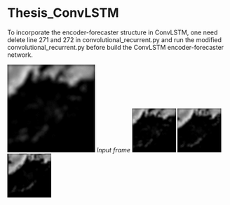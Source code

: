 # Thesis_ConvLSTM

To incorporate the encoder-forecaster structure in ConvLSTM, one need delete line 271 and 272 in convolutional_recurrent.py and run the modified convolutional_recurrent.py before build the ConvLSTM encoder-forecaster network.

<img src="https://github.com/mingkuan94/Thesis_ConvLSTM/blob/master/Input_5_frames.gif" width="200" height="200" /> *Input frame*
![Alt Text](https://github.com/mingkuan94/Thesis_ConvLSTM/blob/master/Input_5_frames.gif)
![Ground truth](https://github.com/mingkuan94/Thesis_ConvLSTM/blob/master/truth_15_frames.gif)
![ROVER result](https://github.com/mingkuan94/Thesis_ConvLSTM/blob/master/rover_15_frames.gif)
